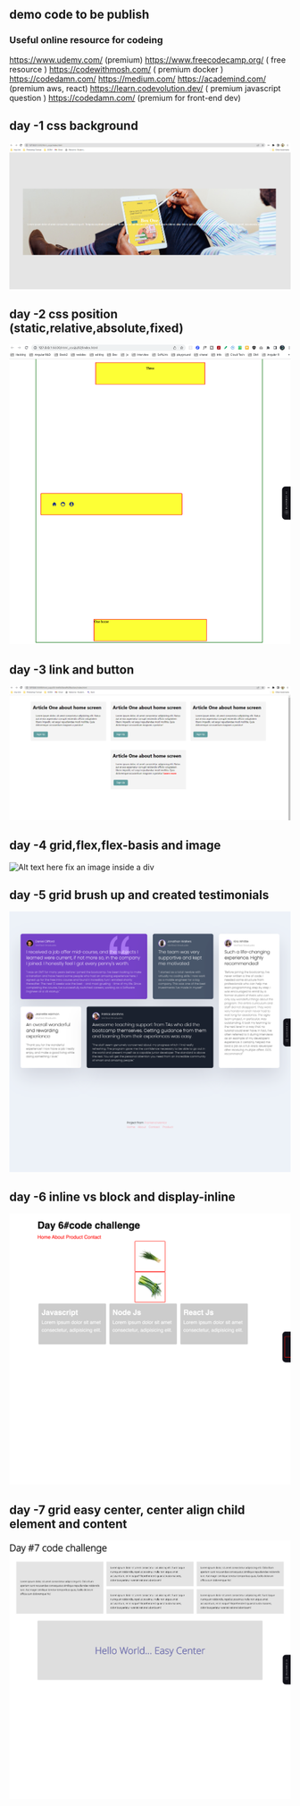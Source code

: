 ## demo code to be publish

### Useful online resource for codeing
https://www.udemy.com/ (premium)
https://www.freecodecamp.org/ ( free resource )
https://codewithmosh.com/ ( premium docker )
https://codedamn.com/
https://medium.com/
https://academind.com/ (premium aws, react)
https://learn.codevolution.dev/ ( premium javascript question )
https://codedamn.com/ (premium for front-end dev)


## day -1 css background
![Alt text](image.png)

## day -2 css position (static,relative,absolute,fixed)
![Alt text](image-1.png)

## day -3 link and button

![link and button](image-2.png)

## day -4 grid,flex,flex-basis and image
![Alt text](image-3.png)
here fix an image inside a div

## day -5 grid brush up and created testimonials
![Alt text](image-4.png)

## day -6 inline vs block and  display-inline
![Alt text](image-5.png)

## day -7 grid easy center, center align child element and content
![Alt text](image-6.png)